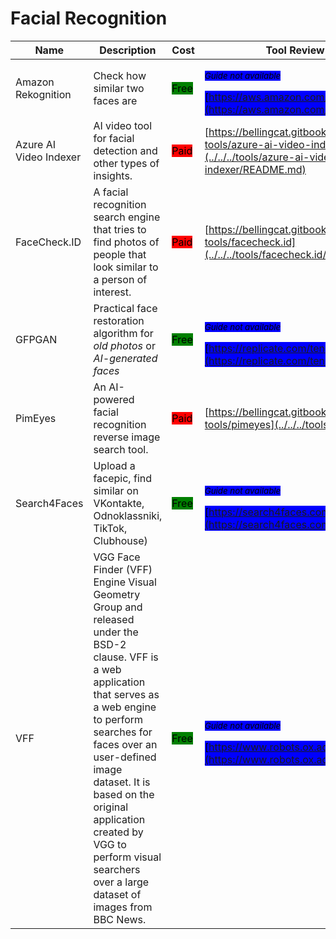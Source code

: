 # Facial Recognition

| Name | Description | Cost | Tool Review and Guide |
| --- | --- | --- | --- |
| Amazon Rekognition | Check how similar two faces are | <mark style="background-color:green;">Free</mark> | <p><sub><em><mark style="background-color:blue;">Guide not available</mark></em></sub></p><mark style="background-color:blue;"> [https://aws.amazon.com/rekognition/](https://aws.amazon.com/rekognition/) </mark> |
| Azure AI Video Indexer | AI video tool for facial detection and other types of insights. | <mark style="background-color:red;">Paid</mark> | [https://bellingcat.gitbook.io/toolkit/more/all-tools/azure-ai-video-indexer](../../../tools/azure-ai-video-indexer/README.md) |
| FaceCheck.ID | A facial recognition search engine that tries to find photos of people that look similar to a person of interest. | <mark style="background-color:red;">Paid</mark> | [https://bellingcat.gitbook.io/toolkit/more/all-tools/facecheck.id](../../../tools/facecheck.id/README.md) |
| GFPGAN | Practical face restoration algorithm for *old photos* or *AI-generated faces* | <mark style="background-color:green;">Free</mark> | <p><sub><em><mark style="background-color:blue;">Guide not available</mark></em></sub></p><mark style="background-color:blue;"> [https://replicate.com/tencentarc/gfpgan](https://replicate.com/tencentarc/gfpgan) </mark> |
| PimEyes | An AI-powered facial recognition reverse image search tool. | <mark style="background-color:red;">Paid</mark> | [https://bellingcat.gitbook.io/toolkit/more/all-tools/pimeyes](../../../tools/pimeyes/README.md) |
| Search4Faces | Upload a facepic, find similar on VKontakte, Odnoklassniki, TikTok, Clubhouse) | <mark style="background-color:green;">Free</mark> | <p><sub><em><mark style="background-color:blue;">Guide not available</mark></em></sub></p><mark style="background-color:blue;"> [https://search4faces.com](https://search4faces.com) </mark> |
| VFF | VGG Face Finder (VFF) Engine  Visual Geometry Group and released under the BSD-2 clause. VFF is a web application that serves as a web engine to perform searches for faces over an user-defined image dataset. It is based on the original application created by VGG to perform visual searchers over a large dataset of images from BBC News. | <mark style="background-color:green;">Free</mark> | <p><sub><em><mark style="background-color:blue;">Guide not available</mark></em></sub></p><mark style="background-color:blue;"> [https://www.robots.ox.ac.uk/~vgg/software/vff/](https://www.robots.ox.ac.uk/~vgg/software/vff/) </mark> |